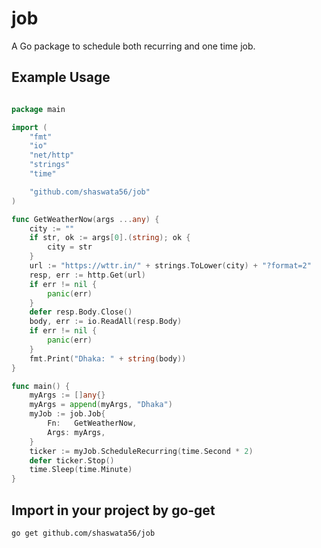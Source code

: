 # job
A Go package to schedule both recurring and one time job.

## Example Usage
```go

package main

import (
	"fmt"
	"io"
	"net/http"
	"strings"
	"time"

	"github.com/shaswata56/job"
)

func GetWeatherNow(args ...any) {
	city := ""
	if str, ok := args[0].(string); ok {
		city = str
	}
	url := "https://wttr.in/" + strings.ToLower(city) + "?format=2"
	resp, err := http.Get(url)
	if err != nil {
		panic(err)
	}
	defer resp.Body.Close()
	body, err := io.ReadAll(resp.Body)
	if err != nil {
		panic(err)
	}
	fmt.Print("Dhaka: " + string(body))
}

func main() {
	myArgs := []any{}
	myArgs = append(myArgs, "Dhaka")
	myJob := job.Job{
		Fn:   GetWeatherNow,
		Args: myArgs,
	}
	ticker := myJob.ScheduleRecurring(time.Second * 2)
	defer ticker.Stop()
	time.Sleep(time.Minute)
}
```
## Import in your project by go-get
```bash
go get github.com/shaswata56/job
```
